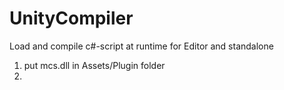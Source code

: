 # UnityCompiler
Load and compile c#-script at runtime for Editor and standalone

1. put mcs.dll in Assets/Plugin folder
2. 

